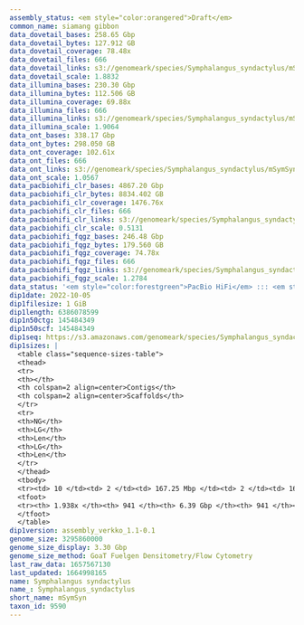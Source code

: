 ```yaml
---
assembly_status: <em style="color:orangered">Draft</em>
common_name: siamang gibbon
data_dovetail_bases: 258.65 Gbp
data_dovetail_bytes: 127.912 GB
data_dovetail_coverage: 78.48x
data_dovetail_files: 666
data_dovetail_links: s3://genomeark/species/Symphalangus_syndactylus/mSymSyn1/genomic_data/dovetail/<br>
data_dovetail_scale: 1.8832
data_illumina_bases: 230.30 Gbp
data_illumina_bytes: 112.506 GB
data_illumina_coverage: 69.88x
data_illumina_files: 666
data_illumina_links: s3://genomeark/species/Symphalangus_syndactylus/mSymSyn1/genomic_data/illumina/<br>
data_illumina_scale: 1.9064
data_ont_bases: 338.17 Gbp
data_ont_bytes: 298.050 GB
data_ont_coverage: 102.61x
data_ont_files: 666
data_ont_links: s3://genomeark/species/Symphalangus_syndactylus/mSymSyn1/genomic_data/ont/<br>
data_ont_scale: 1.0567
data_pacbiohifi_clr_bases: 4867.20 Gbp
data_pacbiohifi_clr_bytes: 8834.402 GB
data_pacbiohifi_clr_coverage: 1476.76x
data_pacbiohifi_clr_files: 666
data_pacbiohifi_clr_links: s3://genomeark/species/Symphalangus_syndactylus/mSymSyn1/genomic_data/pacbio_hifi/<br>
data_pacbiohifi_clr_scale: 0.5131
data_pacbiohifi_fqgz_bases: 246.48 Gbp
data_pacbiohifi_fqgz_bytes: 179.560 GB
data_pacbiohifi_fqgz_coverage: 74.78x
data_pacbiohifi_fqgz_files: 666
data_pacbiohifi_fqgz_links: s3://genomeark/species/Symphalangus_syndactylus/mSymSyn1/genomic_data/pacbio_hifi/<br>
data_pacbiohifi_fqgz_scale: 1.2784
data_status: '<em style="color:forestgreen">PacBio HiFi</em> ::: <em style="color:forestgreen">ONT Simplex</em> ::: <em style="color:forestgreen">Dovetail</em> ::: <em style="color:forestgreen">Illumina</em>'
dip1date: 2022-10-05
dip1filesize: 1 GiB
dip1length: 6386078599
dip1n50ctg: 145484349
dip1n50scf: 145484349
dip1seq: https://s3.amazonaws.com/genomeark/species/Symphalangus_syndactylus/mSymSyn1/assembly_verkko_1.1-0.1/mSymSyn1.dip.20221005.fasta.gz
dip1sizes: |
  <table class="sequence-sizes-table">
  <thead>
  <tr>
  <th></th>
  <th colspan=2 align=center>Contigs</th>
  <th colspan=2 align=center>Scaffolds</th>
  </tr>
  <tr>
  <th>NG</th>
  <th>LG</th>
  <th>Len</th>
  <th>LG</th>
  <th>Len</th>
  </tr>
  </thead>
  <tbody>
  <tr><td> 10 </td><td> 2 </td><td> 167.25 Mbp </td><td> 2 </td><td> 167.25 Mbp </td></tr>  <tr><td> 20 </td><td> 4 </td><td> 165.59 Mbp </td><td> 4 </td><td> 165.59 Mbp </td></tr>  <tr><td> 30 </td><td> 6 </td><td> 164.59 Mbp </td><td> 6 </td><td> 164.59 Mbp </td></tr>  <tr><td> 40 </td><td> 8 </td><td> 160.05 Mbp </td><td> 8 </td><td> 160.05 Mbp </td></tr>  <tr style="background-color:#cccccc;"><td> 50 </td><td> 11 </td><td style="background-color:#88ff88;"> 145.48 Mbp </td><td> 11 </td><td style="background-color:#88ff88;"> 145.48 Mbp </td></tr>  <tr><td> 60 </td><td> 13 </td><td> 142.59 Mbp </td><td> 13 </td><td> 142.59 Mbp </td></tr>  <tr><td> 70 </td><td> 15 </td><td> 141.75 Mbp </td><td> 15 </td><td> 141.75 Mbp </td></tr>  <tr><td> 80 </td><td> 18 </td><td> 124.95 Mbp </td><td> 18 </td><td> 124.95 Mbp </td></tr>  <tr><td> 90 </td><td> 20 </td><td> 114.58 Mbp </td><td> 20 </td><td> 114.58 Mbp </td></tr>  <tr><td> 100 </td><td> 23 </td><td> 110.18 Mbp </td><td> 23 </td><td> 110.18 Mbp </td></tr>  </tbody>
  <tfoot>
  <tr><th> 1.938x </th><th> 941 </th><th> 6.39 Gbp </th><th> 941 </th><th> 6.39 Gbp </th></tr>
  </tfoot>
  </table>
dip1version: assembly_verkko_1.1-0.1
genome_size: 3295860000
genome_size_display: 3.30 Gbp
genome_size_method: GoaT Fuelgen Densitometry/Flow Cytometry
last_raw_data: 1657567130
last_updated: 1664998165
name: Symphalangus syndactylus
name_: Symphalangus_syndactylus
short_name: mSymSyn
taxon_id: 9590
---
```

